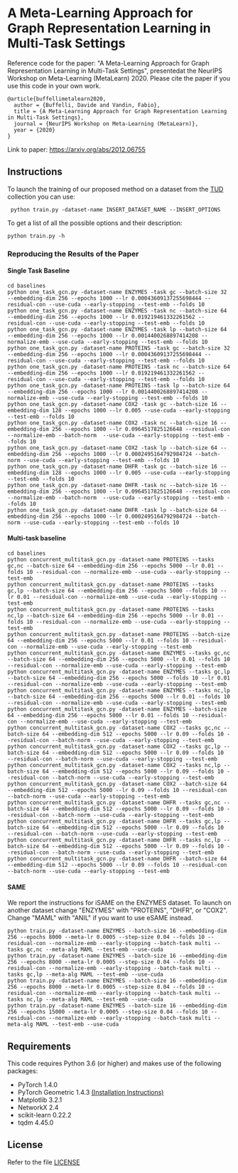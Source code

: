 # A Meta-Learning Approach for Graph Representation Learning in Multi-Task Settings

Reference code for the paper: "A Meta-Learning Approach for Graph Representation Learning in Multi-Task Settings", presentedat the NeurIPS Workshop on Meta-Learning (MetaLearn) 2020.
Please cite the paper if you use this code in your own work. 
```
@article{buffellimetalearn2020,
  author = {Buffelli, Davide and Vandin, Fabio},
  title = {A Meta-Learning Approach for Graph Representation Learning in Multi-Task Settings},
  journal = {NeurIPS Workshop on Meta-Learning (MetaLearn)},
  year = {2020}
}
```

Link to paper: <https://arxiv.org/abs/2012.06755>

## Instructions
To launch the training of our proposed method on a dataset from the [TUD](https://chrsmrrs.github.io/datasets/)
collection you can use:

``` python train.py -dataset-name INSERT_DATASET_NAME --INSERT_OPTIONS```

To get a list of all the possible options and their description:

```python train.py -h```

### Reproducing the Results of the Paper
#### Single Task Baseline
```
cd baselines
python one_task_gcn.py -dataset-name ENZYMES -task gc --batch-size 32 --embedding-dim 256 --epochs 1000 --lr 0.00043609137255698444 --residual-con --use-cuda --early-stopping --test-emb --folds 10
python one_task_gcn.py -dataset-name ENZYMES -task nc --batch-size 64 --embedding-dim 256 --epochs 1000 --lr 0.019219461332261562 --residual-con --use-cuda --early-stopping --test-emb --folds 10
python one_task_gcn.py -dataset-name ENZYMES -task lp --batch-size 64 --embedding-dim 256 --epochs 1000 --lr 0.0014400268897414208 --normalize-emb --use-cuda --early-stopping --test-emb --folds 10
python one_task_gcn.py -dataset-name PROTEINS -task gc --batch-size 32 --embedding-dim 256 --epochs 1000 --lr 0.00043609137255698444 --residual-con --use-cuda --early-stopping --test-emb --folds 10
python one_task_gcn.py -dataset-name PROTEINS -task nc --batch-size 64 --embedding-dim 256 --epochs 1000 --lr 0.019219461332261562 --residual-con --use-cuda --early-stopping --test-emb --folds 10
python one_task_gcn.py -dataset-name PROTEINS -task lp --batch-size 64 --embedding-dim 256 --epochs 1000 --lr 0.0014400268897414208 --normalize-emb --use-cuda --early-stopping --test-emb --folds 10
python one_task_gcn.py -dataset-name COX2 -task gc --batch-size 16 --embedding-dim 128 --epochs 1000 --lr 0.005 --use-cuda --early-stopping --test-emb --folds 10
python one_task_gcn.py -dataset-name COX2 -task nc --batch-size 16 --embedding-dim 256 --epochs 1000 --lr 0.0964517825126648 --residual-con --normalize-emb --batch-norm  --use-cuda --early-stopping --test-emb --folds 10
python one_task_gcn.py -dataset-name COX2 -task lp --batch-size 64 --embedding-dim 256 --epochs 1000 --lr 0.0002495164792984724 --batch-norm --use-cuda --early-stopping --test-emb --folds 10
python one_task_gcn.py -dataset-name DHFR -task gc --batch-size 16 --embedding-dim 128 --epochs 1000 --lr 0.005 --use-cuda --early-stopping --test-emb --folds 10
python one_task_gcn.py -dataset-name DHFR -task nc --batch-size 16 --embedding-dim 256 --epochs 1000 --lr 0.0964517825126648 --residual-con --normalize-emb --batch-norm  --use-cuda --early-stopping --test-emb --folds 10
python one_task_gcn.py -dataset-name DHFR -task lp --batch-size 64 --embedding-dim 256 --epochs 1000 --lr 0.0002495164792984724 --batch-norm --use-cuda --early-stopping --test-emb --folds 10
```

#### Multi-task baseline
```
cd baselines
python concurrent_multitask_gcn.py -dataset-name PROTEINS --tasks gc,nc --batch-size 64 --embedding-dim 256 --epochs 5000 --lr 0.01 --folds 10 --residual-con --normalize-emb --use-cuda --early-stopping --test-emb 
python concurrent_multitask_gcn.py -dataset-name PROTEINS --tasks gc,lp --batch-size 64 --embedding-dim 256 --epochs 5000 --folds 10 --lr 0.01 --residual-con --normalize-emb --use-cuda --early-stopping --test-emb
python concurrent_multitask_gcn.py -dataset-name PROTEINS --tasks nc,lp --batch-size 64 --embedding-dim 256 --epochs 5000 --lr 0.01 --folds 10 --residual-con --normalize-emb --use-cuda --early-stopping --test-emb
python concurrent_multitask_gcn.py -dataset-name PROTEINS --batch-size 64 --embedding-dim 256 --epochs 5000 --lr 0.01 --folds 10 --residual-con --normalize-emb --use-cuda --early-stopping --test-emb
python concurrent_multitask_gcn.py -dataset-name ENZYMES --tasks gc,nc --batch-size 64 --embedding-dim 256 --epochs 5000 --lr 0.01 --folds 10 --residual-con --normalize-emb --use-cuda --early-stopping --test-emb 
python concurrent_multitask_gcn.py -dataset-name ENZYMES --tasks gc,lp --batch-size 64 --embedding-dim 256 --epochs 5000 --folds 10 --lr 0.01 --residual-con --normalize-emb --use-cuda --early-stopping --test-emb
python concurrent_multitask_gcn.py -dataset-name ENZYMES --tasks nc,lp --batch-size 64 --embedding-dim 256 --epochs 5000 --lr 0.01 --folds 10 --residual-con --normalize-emb --use-cuda --early-stopping --test-emb
python concurrent_multitask_gcn.py -dataset-name ENZYMES --batch-size 64 --embedding-dim 256 --epochs 5000 --lr 0.01 --folds 10 --residual-con --normalize-emb --use-cuda --early-stopping --test-emb
python concurrent_multitask_gcn.py -dataset-name COX2 --tasks gc,nc --batch-size 64 --embedding-dim 512 --epochs 5000 --lr 0.09 --folds 10 --residual-con --batch-norm --use-cuda --early-stopping --test-emb
python concurrent_multitask_gcn.py -dataset-name COX2 --tasks gc,lp --batch-size 64 --embedding-dim 512 --epochs 5000 --lr 0.09 --folds 10  --residual-con --batch-norm --use-cuda --early-stopping --test-emb
python concurrent_multitask_gcn.py -dataset-name COX2 --tasks nc,lp --batch-size 64 --embedding-dim 512 --epochs 5000 --lr 0.09 --folds 10 --residual-con --batch-norm --use-cuda --early-stopping --test-emb
python concurrent_multitask_gcn.py -dataset-name COX2 --batch-size 64 --embedding-dim 512 --epochs 5000 --lr 0.09 --folds 10 --residual-con --batch-norm --use-cuda --early-stopping --test-emb
python concurrent_multitask_gcn.py -dataset-name DHFR --tasks gc,nc --batch-size 64 --embedding-dim 512 --epochs 5000 --lr 0.09 --folds 10 --residual-con --batch-norm --use-cuda --early-stopping --test-emb
python concurrent_multitask_gcn.py -dataset-name DHFR --tasks gc,lp --batch-size 64 --embedding-dim 512 --epochs 5000 --lr 0.09 --folds 10  --residual-con --batch-norm --use-cuda --early-stopping --test-emb
python concurrent_multitask_gcn.py -dataset-name DHFR --tasks nc,lp --batch-size 64 --embedding-dim 512 --epochs 5000 --lr 0.09 --folds 10 --residual-con --batch-norm --use-cuda --early-stopping --test-emb
python concurrent_multitask_gcn.py -dataset-name DHFR --batch-size 64 --embedding-dim 512 --epochs 5000 --lr 0.09 --folds 10 --residual-con --batch-norm --use-cuda --early-stopping --test-emb
```

#### SAME
We report the instructions for iSAME on the ENZYMES dataset. To launch on another dataset change "ENZYMES" with "PROTEINS", "DHFR", or "COX2".
Change "MAML" with "ANIL" if you want to use eSAME instead.
```
python train.py -dataset-name ENZYMES --batch-size 16 --embedding-dim 256 --epochs 8000 --meta-lr 0.0005 --step-size 0.04 --folds 10 --residual-con --normalize-emb --early-stopping --batch-task multi --tasks gc,nc --meta-alg MAML --test-emb --use-cuda
python train.py -dataset-name ENZYMES --batch-size 16 --embedding-dim 256 --epochs 8000 --meta-lr 0.0005 --step-size 0.04 --folds 10 --residual-con --normalize-emb --early-stopping --batch-task multi --tasks gc,lp --meta-alg MAML --test-emb --use-cuda
python train.py -dataset-name ENZYMES --batch-size 16 --embedding-dim 256 --epochs 8000 --meta-lr 0.0005 --step-size 0.04 --folds 10 --residual-con --normalize-emb --early-stopping --batch-task multi --tasks nc,lp --meta-alg MAML --test-emb --use-cuda 
python train.py -dataset-name ENZYMES --batch-size 16 --embedding-dim 256 --epochs 15000 --meta-lr 0.0005 --step-size 0.04 --folds 10 --residual-con --normalize-emb --early-stopping --batch-task multi --meta-alg MAML --test-emb --use-cuda 
```

## Requirements

This code requires Python 3.6 (or higher) and makes use of the following packages:

* PyTorch 1.4.0
* PyTorch Geometric 1.4.3 [(Installation Instructions)](https://github.com/rusty1s/pytorch_geometric)
* Matplotlib 3.2.1
* NetworkX 2.4
* scikit-learn 0.22.2
* tqdm 4.45.0

## License
Refer to the file [LICENSE](LICENSE)

